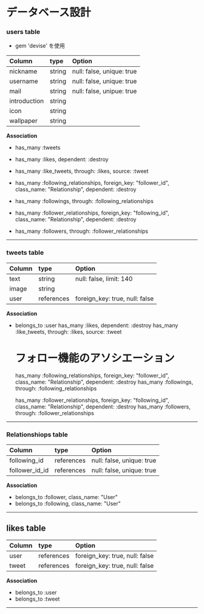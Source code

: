 # データベース設計

### users table
* gem 'devise' を使用

| Column   | type   | Option |
|:--|:--|:---|
| nickname     | string | null: false, unique: true |
| username     | string | null: false, unique: true |
| mail         | string | null: false, unipue: true |
| introduction | string |  |
| icon         | string |  |
| wallpaper    | string |  |

**Association**
* has_many :tweets

* has_many :likes, dependent: :destroy
* has_many :like_tweets, through: :likes, source: :tweet

* has_many :following_relationships, foreign_key: "follower_id", class_name: "Relationship", dependent: :destroy
* has_many :followings, through: :following_relationships

* has_many :follower_relationships, foreign_key: "following_id", class_name: "Relationship", dependent: :destroy
* has_many :followers, through: :follower_relationships
***

### tweets table

| Column   | type   | Option |
|:--|:--|:---|
| text  | string | null: false, limit: 140 |
| image | string |  |
| user  | references | foreign_key: true, null: false |


**Association**
* belongs_to :user
  has_many :likes, dependent: :destroy
  has_many :like_tweets, through: :likes, source: :tweet

  # フォロー機能のアソシエーション
  has_many :following_relationships, foreign_key: "follower_id", class_name: "Relationship", dependent: :destroy
  has_many :followings, through: :following_relationships

  has_many :follower_relationships, foreign_key: "following_id", class_name: "Relationship", dependent: :destroy
  has_many :followers, through: :follower_relationships
***

### Relationshiops table

| Column   | type   | Option |
|:--|:--|:---|
| following_id   | references | null: false, unique: true |
| follower_id_id | references | null: false, unique: true |

**Association**
* belongs_to :follower, class_name: "User"
* belongs_to :following, class_name: "User"
***

## likes table

| Column   | type   | Option |
|:--|:--|:---|
| user  | references | foreign_key: true, null: false |
| tweet | references | foreign_key: true, null: false |

**Association**
* belongs_to :user
* belongs_to :tweet
***

